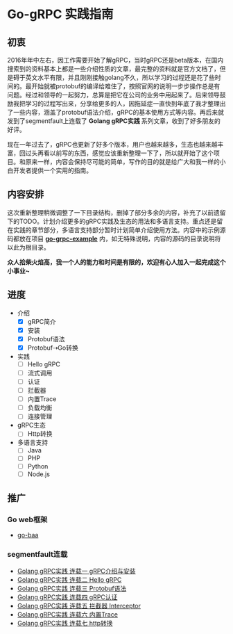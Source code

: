 # Go-gRPC 实践指南

## 初衷

2016年年中左右，因工作需要开始了解gRPC，当时gRPC还是beta版本，在国内搜索到的资料基本上都是一些介绍性质的文章，最完整的资料就是官方文档了，但是碍于英文水平有限，并且刚刚接触golang不久，所以学习的过程还是花了些时间的。最开始就被protobuf的编译给难住了，按照官网的说明一步步操作总是有问题。经过和领导的一起努力，总算是把它在公司的业务中用起来了。后来领导鼓励我把学习的过程写出来，分享给更多的人，因拖延症一直快到年底了我才整理出了一些内容，涵盖了protobuf语法介绍，gRPC的基本使用方式等内容。再后来就发到了segmentfault上连载了 **Golang gRPC实践** 系列文章，收到了好多朋友的好评。

现在一年过去了，gRPC也更新了好多个版本，用户也越来越多，生态也越来越丰富，回过头再看以前写的东西，感觉应该重新整理一下了，所以就开始了这个项目。和原来一样，内容会保持尽可能的简单，写作的目的就是给广大和我一样的小白开发者提供一个实用的指南。


## 内容安排

这次重新整理稍微调整了一下目录结构，删掉了部分多余的内容，补充了以前遗留下的TODO。计划介绍更多的gRPC实践及生态的用法和多语言支持。重点还是留在实践的章节部分，多语言支持部分暂时计划简单介绍使用方法。内容中的示例源码都放在项目 **[go-grpc-example](https://github.com/jergoo/go-grpc-example)** 内，如无特殊说明，内容的源码的目录说明将以此为根目录。

**众人拾柴火焰高，我一个人的能力和时间是有限的，欢迎有心人加入一起完成这个小事业~**

## 进度

* 介绍
    * [x] gRPC简介
    * [x] 安装
    * [x] Protobuf语法
    * [x] Protobuf⇢Go转换
* 实践
    * [ ] Hello gRPC
    * [ ] 流式调用
    * [ ] 认证
    * [ ] 拦截器
    * [ ] 内置Trace
    * [ ] 负载均衡
    * [ ] 连接管理
* gRPC生态
    * [ ] Http转换
* 多语言支持
    * [ ] Java
    * [ ] PHP
    * [ ] Python
    * [ ] Node.js

## 推广

### Go web框架

* [go-baa](https://github.com/go-baa/baa)


### segmentfault连载

* [Golang gRPC实践 连载一 gRPC介绍与安装](https://segmentfault.com/a/1190000007880647)
* [Golang gRPC实践 连载二 Hello gRPC](https://segmentfault.com/a/1190000007909829)
* [Golang gRPC实践 连载三 Protobuf语法](https://segmentfault.com/a/1190000007917576)
* [Golang gRPC实践 连载四 gRPC认证](https://segmentfault.com/a/1190000007933303)
* [Golang gRPC实践 连载五 拦截器 Interceptor](https://segmentfault.com/a/1190000007997759)
* [Golang gRPC实践 连载六 内置Trace](https://segmentfault.com/a/1190000008087436)  
* [Golang gRPC实践 连载七 http转换](https://segmentfault.com/a/1190000008106582)
